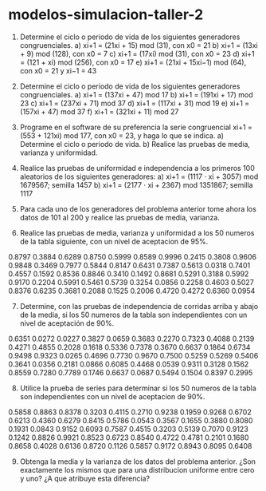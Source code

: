 # modelos-simulacion-taller-2

1. Determine el ciclo o periodo de vida de los siguientes generadores congruenciales.
a) xi+1 = (21xi + 15) mod (31), con x0 = 21
b) xi+1 = (13xi + 9) mod (128), con x0 = 7
c) xi+1 = (17xi) mod (31), con x0 = 23
d) xi+1 = (121 + xi) mod (256), con x0 = 17
e) xi+1 = (21xi + 15xi−1) mod (64), con x0 = 21 y xi−1 = 43

2. Determine el ciclo o periodo de vida de los siguientes generadores congruenciales.
a) xi+1 = (137xi + 47) mod 17
b) xi+1 = (191xi + 17) mod 23
c) xi+1 = (237xi + 71) mod 37
d) xi+1 = (117xi + 31) mod 19
e) xi+1 = (157xi + 47) mod 37
f) xi+1 = (321xi + 11) mod 27

3. Programe en el software de su preferencia la serie congruencial
xi+1 = (553 + 121xi) mod 177,
con x0 = 23, y haga lo que se indica.
a) Determine el ciclo o periodo de vida.
b) Realice las pruebas de media, varianza y uniformidad.

4. Realice las pruebas de uniformidad e independencia a los primeros 100 aleatorios de los
siguientes generadores:
a) xi+1 = (1117 · xi + 3057) mod 1679567; semilla 1457
b) xi+1 = (2177 · xi + 2367) mod 1351867; semilla 1117

5. Para cada uno de los generadores del problema anterior tome ahora los datos de 101 al 200
y realice las pruebas de media, varianza.

6. Realice las pruebas de media, varianza y uniformidad a los 50 numeros de la tabla siguiente,
con un nivel de aceptacion de 95%.

0.8797 0.3884 0.6289 0.8750 0.5999 0.8589 0.9996 0.2415 0.3808 0.9606
0.9848 0.3469 0.7977 0.5844 0.8147 0.6431 0.7387 0.5613 0.0318 0.7401
0.4557 0.1592 0.8536 0.8846 0.3410 0.1492 0.8681 0.5291 0.3188 0.5992
0.9170 0.2204 0.5991 0.5461 0.5739 0.3254 0.0856 0.2258 0.4603 0.5027
0.8376 0.6235 0.3681 0.2088 0.1525 0.2006 0.4720 0.4272 0.6360 0.0954

7. Determine, con las pruebas de independencia de corridas arriba y abajo de la media, si los
50 numeros de la tabla son independientes con un nivel de aceptación de 90%.

0.6351 0.0272 0.0227 0.3827 0.0659 0.3683 0.2270 0.7323 0.4088 0.2139
0.4271 0.4855 0.2028 0.1618 0.5336 0.7378 0.3670 0.6637 0.1864 0.6734
0.9498 0.9323 0.0265 0.4696 0.7730 0.9670 0.7500 0.5259 0.5269 0.5406
0.3641 0.0356 0.2181 0.0866 0.6085 0.4468 0.0539 0.9311 0.3128 0.1562
0.8559 0.7280 0.7789 0.1746 0.6637 0.0687 0.5494 0.1504 0.8397 0.2995

8. Utilice la prueba de series para determinar si los 50 numeros de la tabla son independientes
con un nivel de aceptacion de 90%.

0.5858 0.8863 0.8378 0.3203 0.4115 0.2710 0.9238 0.1959 0.9268 0.6702
0.6213 0.4360 0.6279 0.8415 0.5786 0.0543 0.3567 0.1655 0.3880 0.8080
0.1931 0.0843 0.9152 0.6093 0.7587 0.4515 0.3203 0.5139 0.7070 0.9123
0.1242 0.8826 0.9921 0.8523 0.6723 0.8540 0.4722 0.4781 0.2101 0.1680
0.8658 0.4028 0.6136 0.8720 0.1126 0.5857 0.9172 0.8943 0.8095 0.6408

9. Obtenga la media y la varianza de los datos del problema anterior. ¿Son exactamente los
mismos que para una distribucion uniforme entre cero y uno? ¿A que atribuye esta diferencia?
